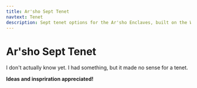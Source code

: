 ```yaml
---
title: Ar'sho Sept Tenet
navtext: Tenet
description: Sept tenet options for the Ar'sho Enclaves, built on the Warhammer 40,000 Eigth Edition Tau Codex
---
```


# Ar'sho Sept Tenet

I don't actually know yet. I had something, but it made no sense for a tenet. 

**Ideas and inspriration appreciated!**
